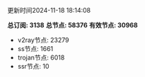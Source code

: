 更新时间2024-11-18 18:14:08

**总订阅: 3138**
**总节点: 58376**
**有效节点: 30968**
- v2ray节点: 23279
- ss节点: 1661
- trojan节点: 6018
- ssr节点: 10
